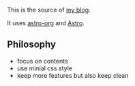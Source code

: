 This is the source of [my blog](https://blog.felixmurraytang.com).

It uses [astro-org](https://github.com/rasendubi/uniorg/tree/master/packages/astro-org) and [Astro](https://astro.build).

## Philosophy

- focus on contents
- use minial css style
- keep more features but also keep clean
